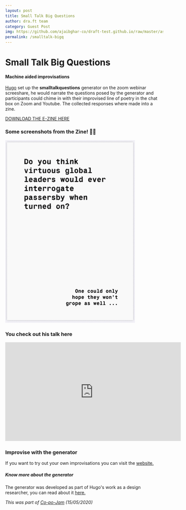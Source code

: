 ```yaml
---
layout: post
title: Small Talk Big Questions
author: dra.ft team
category: Guest Post
img: https://github.com/ajaibghar-co/draft-test.github.io/raw/master/assets/images/STBQ.png
permalink: /smalltalk-bigq
---
```


# Small Talk Big Questions
#### Machine aided improvisations

[Hugo](http://hugopilate.com) set up the **smalltalkquestions** generator on the zoom webinar screeshare, he would narrate the questions posed by the generator and participants could chime in with their improvised line of poetry in the chat box on Zoom and Youtube. The collected responses where made into a zine.  

[DOWNLOAD THE E-ZINE HERE](https://github.com/ajaibghar-co/draft-test.github.io/raw/master/assets/SmallTalkBigQuestions_CoPojam2020.pdf)

### Some screenshots from the Zine! 📖📝
![gif of zine images](/assets/images/stbq-small-slow2.gif)

### You check out his talk here  
<iframe width="560" height="315" src="https://www.youtube.com/embed/uheWC-9Ren4?start=1132&end=1859" frameborder="0" allow="accelerometer; autoplay; encrypted-media; gyroscope; picture-in-picture" allowfullscreen></iframe>

### Improvise with the generator
If you want to try out your own improvisations you can visit the [website.](http://smalltalkbigquestions.today/)

##### Know more about the generator
The generator was developed as part of Hugo's work as a design researcher, you can read about it [here.](https://medium.com/hello-qs/automation-design-sprints-e7fdbe88fe89)

*This was part of [Co-po-Jam](_posts/2020-05-18-copojam.md) (15/05/2020)* 

